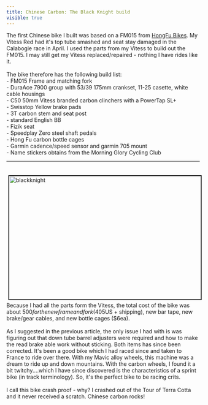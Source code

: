 ---title: Chinese Carbon: The Black Knight buildvisible: true---<div>
  The first Chinese bike I built was based on a FM015 from <a title="Hong Fu Bikes" href="http://www.hongfu-bikes.com" target="_blank">HongFu Bikes</a>. My Vitess Red had it's top tube smashed and seat stay damaged in the Calabogie race in April. I used the parts from my Vitess to build out the FM015. I may still get my Vitess replaced/repaired - nothing I have rides like it.<br /><br />The bike therefore has the following build list:<br />- FM015 Frame and matching fork<br />- DuraAce 7900 group with 53/39 175mm crankset, 11-25 casette, white cable housings<br />- C50 50mm Vitess branded carbon clinchers with a PowerTap SL+<br />- Swisstop Yellow brake pads<br />- 3T carbon stem and seat post<br />- standard English BB<br />- Fizik seat<br />- Speedplay Zero steel shaft pedals<br />- Hong Fu carbon bottle cages<br />- Garmin cadence/speed sensor and garmin 705 mount<br />- Name stickers obtains from the Morning Glory Cycling Club<br />
  
  <hr id="system-readmore" />
  
  <br /><img style="border-width: 2px; border-style: solid; margin: 5px;" alt="blackknight" src="images/photos/bikes/blackknight.jpg" width="500" height="322" /><br />Because I had all the parts form the Vitess, the total cost of the bike was about $500 for the new frame and fork ($405US + shipping), new bar tape, new brake/gear cables, and new bottle cages ($6ea).<br /><br />As I suggested in the previous article, the only issue I had with is was figuring out that down tube barrel adjusters were required and how to make the read brake able work without sticking. Both items has since been corrected. It's been a good bike which I had raced since and taken to France to ride over there. With my Mavic alloy wheels, this machine was a dream to ride up and down mountains. With the carbon wheels, I found it a bit twitchy....which I have since discovered is the characteristics of a sprint bike (in track terminology). So, it's the perfect bike to be racing crits.<br /><br />I call this bike crash proof - why? I crashed out of the Tour of Terra Cotta and it never received a scratch. Chinese carbon rocks!<br />&nbsp;
</div>